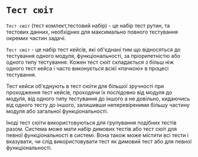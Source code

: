 # <code>Тест сюіт</code>

<code>Тест сюіт</code> (тест комлект,тестовий набір) - це набір тест рутин, та тестових данних, необхідних для максимально повного тестування окремих частин задачі.

`Тест сюіт` - це набір тест кейсів, які об'єднані тим що відносяться до тестування одного модуля, функціональності, за пріоритетністю або одного типу тестування. Кожен тест сюіт складається з більш ніж одного тест кейса і часто виконується всієї «пачкою» в процесі тестування.

Тест кейси об'єднують в тест сюіти для більшої зручності при проходження тест кейсів, проходячи їх послідовно від модуля до модуля, від одного типу тестування до іншого а не довільно, кидаючись від одного тесту до іншого, залишивши неперевіреними більшу частину модуля або загальної функціональності.

Іноді тест сюіти використовуються для групування подібних тестів разом. Система може мати набір димових тестів або тест сюіт для певної функціональності в системі. Вона також може містити всі тести і вказувати, чи слід використовувати тест як димовий тест або для певної функціональності.
